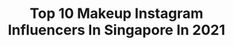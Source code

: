 ---
title: Top 10 Makeup Instagram Influencers In Singapore In 2021
description: >-
  Find top makeup Instagram influencers in Singapore in 2021. Most popular hashtags: #makeuplooks #makeup #makeuptutorial.
platform: Instagram
hits: 71
text_top: Identify the best Instagram profiles on inBeat.
text_bottom: inBeat has 71 Instagram influencers like this in Singapore for you to collaborate.
profiles:
  - username: "kazueeee"
    fullname: >-
      Johnstan Kazue✨ Male Makeup
    bio: >-
      🏠+65 💎 310k Tiktok 👑 Kpop & SFX Makeup 📖 facebook.com/kazueeee 🎬 youtube.com/c/JohnstanKazue
    location: "Singapore"
    followers: 21255
    engagement: 451
    commentsToLikes: 0.068416
    id: ckaozdn7blere0i78vq65cqlm
    verified: false
    hashtags: "#cancelkorea, #yoonsanha, #kpopaesthetic, #kpoplookalike"
  - username: "_jxxi"
    fullname: >-
      𝓙𝓮𝓶𝓲 💎
    bio: >-
      Some days bare, some days dolled 💄 🐸👑❤️:@kevindamnshit 💄makeup & skincare: @jemi.marykaysg 🍵: @quickdiamondsg 📌: @favesofficial
    location: "Singapore"
    followers: 18043
    engagement: 354
    commentsToLikes: 0.063605
    id: ck55nallp5t0s0i11c27sjcxl
    verified: false
    hashtags: "#dwsingapore, #igsg, #dwinsg, #danielwellington"
  - username: "thewinterchee"
    fullname: >-
      WINTER CHEE | Beauty & Travel
    bio: >-
      Wear kindness as your makeup. 🌎: Singapore #WinterCWanderlust ✉️: wintercyh@gmail.com
    location: "Singapore"
    followers: 22312
    engagement: 192
    commentsToLikes: 0.080564
    id: ck0vvnvjrpyho0i19ej76ignj
    verified: false
    hashtags: "#toofaced, #worlddream, #dreamcruises, #makeupforeversg"
  - username: "aylna"
    fullname: >-
      A Y L N A N E O
    bio: >-
      👋🏻안녕| (• ◡•)⠀⠀⠀⠀⠀⠀ ⠀⠀⠀⠀⠀⠀⠀ ⠀ ⠀ ✉️ Email: AYLNANEO@OUTLOOK.SG ⠀⠀⠀⠀⠀⠀ ⠀ 🌈Mᵃᵏᵉᵘᵖ & Bᵉᵃᵘᵗʸ: #aylooks ✨2000 FREE SUISAI FACEWASH + CAPITAVOUCHERS 👇🏻
    location: "Singapore"
    followers: 123777
    engagement: 81
    commentsToLikes: 0.040888
    id: ck6uc32o5d7q50j711pxlnqp3
    verified: false
    hashtags: "#fanbeautyseagrapedeephydragelfacialsheet, #shinyakoso, #fanbeauty, #intelligentnaturalenzymesdentalcare"
  - username: "sahithya.shetty"
    fullname: >-
      S a h i t h y a  S h e t t y
    bio: >-
      NIFT 🎓 turned MaKeUp & HaiR Artist 👩‍🎨 #makeupbysashshetty 💌 👇🏼 📍 Mumbai
    location: "Singapore"
    followers: 27734
    engagement: 345
    commentsToLikes: 0.020775
    id: ck0w0yqx0goye0i19eptbl45s
    verified: false
    hashtags: "#repost, #makeupbysashshetty, #mithilapalkar, #tbt"
  - username: "sharmila.logan"
    fullname: >-
      Sharmila Logan
    bio: >-
      Professional Makeup Artist ♍️ Owner of Mila Cosmetics®️ Singapore 🇸🇬🇮🇳 Traveller ✈️
    location: "Singapore"
    followers: 65936
    engagement: 351
    commentsToLikes: 0.010084
    id: ck6ub2oth74c00j71nyzqq1tj
    verified: false
    hashtags: "#dobeautiful, #shiseidoprofessionalsg, #shiseidosg, #sublimicadenovital"
  - username: "snezanagrba"
    fullname: >-
      Snezana Grba MAKEUP
    bio: >-
      Professional Makeup Happy💄Artist 💋 Makeup teacher and owner of makeup studio&school “SG”📚 ☎+382 67 610 731 Montenegro snezanagrba@gmail.com
    location: "Singapore"
    followers: 33439
    engagement: 138
    commentsToLikes: 0.026100
    id: ck5hou9x1q8so0i11emc2o71n
    verified: false
    hashtags: "#fashion, #makeupartist, #makeupschool, #makeuplook"
  - username: "ampliobeauty_by_nmita"
    fullname: >-
      Nmita Doak
    bio: >-
      “Be yourself; everyone else is already taken.” Oscar Wilde MAKEUP MAVEN & FOUNDER OF AMPLIO BEAUTY! Amplify your natural beauty.
    location: "Singapore"
    followers: 17989
    engagement: 141
    commentsToLikes: 0.147792
    id: ck5q80p9j3xjz0i11su471e6b
    verified: false
    hashtags: "#singapore, #usamakeupartist, #indianstyle, #sabrinasparkle"
  - username: "workingwithmonolids"
    fullname: >-
      Francesca Tanmizi
    bio: >-
      /u/eraser_dust 🎯: Jakarta & Singapore 👶🏻: @mini.monolids #wmntutorial for my makeup tutorials!
    location: "Singapore"
    followers: 28104
    engagement: 121
    commentsToLikes: 0.053497
    id: ck5hscvenwdwd0i118gtri4ba
    verified: false
    hashtags: "#tutorialmakeup, #kbeauty, #makeuptransformation, #sgmummy"
  - username: "adlinaanis"
    fullname: >-
      Adlina Anis
    bio: >-
      Designer, Makeup Addict Be kind, stay humble. SG base 🇸🇬 Official acct @adlinaanisofficial FB: Adlina Anis � youtube.com/adlinaanis #adlinaanis
    location: "Singapore"
    followers: 41340
    engagement: 87
    commentsToLikes: 0.018674
    id: ck5qap49nhjp40i11izi0ar1p
    verified: false
    hashtags: "#mukadahngantok, #ninjafoodi, #throwback"
---